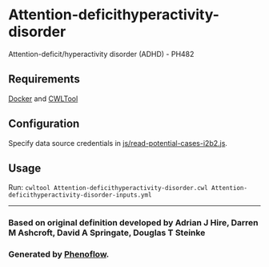 # Attention-deficithyperactivity-disorder

Attention-deficit/hyperactivity disorder (ADHD) - PH482

## Requirements

[Docker](https://docs.docker.com/install/) and [CWLTool](https://github.com/common-workflow-language/cwltool#install)

## Configuration

Specify data source credentials in [js/read-potential-cases-i2b2.js](js/read-potential-cases-i2b2.js).

## Usage

Run: `cwltool Attention-deficithyperactivity-disorder.cwl Attention-deficithyperactivity-disorder-inputs.yml`

***

### Based on original definition developed by Adrian J Hire, Darren M Ashcroft, David A Springate, Douglas T Steinke
### Generated by [Phenoflow](https://kclhi.org/phenoflow).
